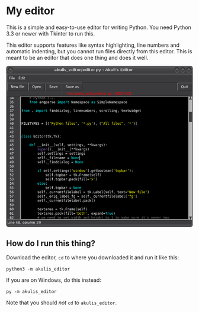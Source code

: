# My editor

This is a simple and easy-to-use editor for writing Python. You need 
Python 3.3 or newer with Tkinter to run this.

This editor supports features like syntax highlighting, line numbers and 
automatic indenting, but you cannot run files directly from this editor. 
This is meant to be an editor that does one thing and does it well.

![Screenshot.](screenshot.png)

## How do I run this thing?

Download the editor, `cd` to where you downloaded it and run it like this:

    python3 -m akulis_editor

If you are on Windows, do this instead:

    py -m akulis_editor

Note that you should *not* `cd` to `akulis_editor`.
